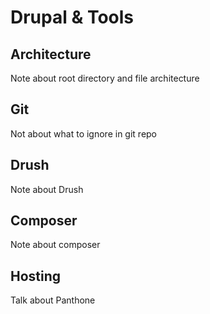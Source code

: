 # Drupal & Tools

## Architecture

Note about root directory and file architecture

## Git

Not about what to ignore in git repo

## Drush

Note about Drush

## Composer

Note about composer

## Hosting

Talk about Panthone


